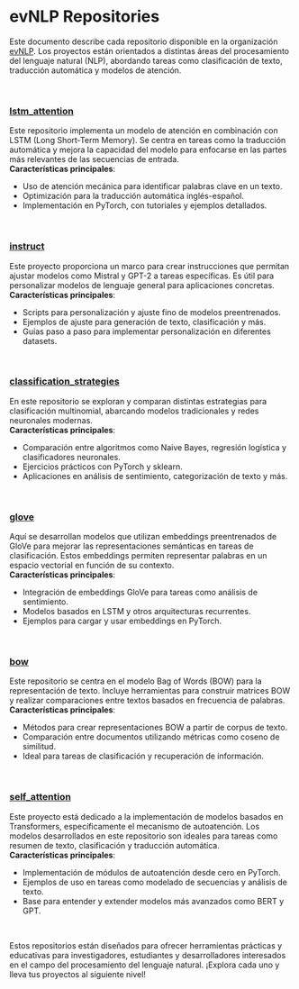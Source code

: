 # evNLP Repositories

Este documento describe cada repositorio disponible en la organización [evNLP](https://github.com/orgs/evNLP/repositories). Los proyectos están orientados a distintas áreas del procesamiento del lenguaje natural (NLP), abordando tareas como clasificación de texto, traducción automática y modelos de atención.

<br>

### [lstm_attention](https://github.com/evNLP/lstm_attention)
Este repositorio implementa un modelo de atención en combinación con LSTM (Long Short-Term Memory). Se centra en tareas como la traducción automática y mejora la capacidad del modelo para enfocarse en las partes más relevantes de las secuencias de entrada.  
**Características principales**:
- Uso de atención mecánica para identificar palabras clave en un texto.
- Optimización para la traducción automática inglés-español.
- Implementación en PyTorch, con tutoriales y ejemplos detallados.

<br>

### [instruct](https://github.com/evNLP/instruct)
Este proyecto proporciona un marco para crear instrucciones que permitan ajustar modelos como Mistral y GPT-2 a tareas específicas. Es útil para personalizar modelos de lenguaje general para aplicaciones concretas.  
**Características principales**:
- Scripts para personalización y ajuste fino de modelos preentrenados.
- Ejemplos de ajuste para generación de texto, clasificación y más.
- Guías paso a paso para implementar personalización en diferentes datasets.

<br>

### [classification_strategies](https://github.com/evNLP/classification_strategies)
En este repositorio se exploran y comparan distintas estrategias para clasificación multinomial, abarcando modelos tradicionales y redes neuronales modernas.  
**Características principales**:
- Comparación entre algoritmos como Naive Bayes, regresión logística y clasificadores neuronales.
- Ejercicios prácticos con PyTorch y sklearn.
- Aplicaciones en análisis de sentimiento, categorización de texto y más.

<br>

### [glove](https://github.com/evNLP/glove)
Aquí se desarrollan modelos que utilizan embeddings preentrenados de GloVe para mejorar las representaciones semánticas en tareas de clasificación. Estos embeddings permiten representar palabras en un espacio vectorial en función de su contexto.  
**Características principales**:
- Integración de embeddings GloVe para tareas como análisis de sentimiento.
- Modelos basados en LSTM y otros arquitecturas recurrentes.
- Ejemplos para cargar y usar embeddings en PyTorch.

<br>

### [bow](https://github.com/evNLP/bow)
Este repositorio se centra en el modelo Bag of Words (BOW) para la representación de texto. Incluye herramientas para construir matrices BOW y realizar comparaciones entre textos basados en frecuencia de palabras.  
**Características principales**:
- Métodos para crear representaciones BOW a partir de corpus de texto.
- Comparación entre documentos utilizando métricas como coseno de similitud.
- Ideal para tareas de clasificación y recuperación de información.

<br>

### [self_attention](https://github.com/evNLP/self_attention)
Este proyecto está dedicado a la implementación de modelos basados en Transformers, específicamente el mecanismo de autoatención. Los modelos desarrollados en este repositorio son ideales para tareas como resumen de texto, clasificación y traducción automática.  
**Características principales**:
- Implementación de módulos de autoatención desde cero en PyTorch.
- Ejemplos de uso en tareas como modelado de secuencias y análisis de texto.
- Base para entender y extender modelos más avanzados como BERT y GPT.

<br>

Estos repositorios están diseñados para ofrecer herramientas prácticas y educativas para investigadores, estudiantes y desarrolladores interesados en el campo del procesamiento del lenguaje natural. ¡Explora cada uno y lleva tus proyectos al siguiente nivel!
